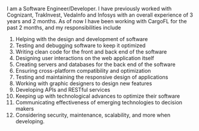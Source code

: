 I am a Software Engineer/Developer. I have previously worked with Cognizant, TrakInvest, VedaInfo and Infosys with an overall experience of 3 years and 2 months. As of now I have been working with CargoFL for the past 2 months, and my responsibilities include

1) Helping with the design and development of software
2) Testing and debugging software to keep it optimized
3) Writing clean code for the front and back end of the software
4) Designing user interactions on the web application itself
5) Creating servers and databases for the back end of the software
6) Ensuring cross-platform compatibility and optimization
7) Testing and maintaining the responsive design of applications
8) Working with graphic designers to design new features
9) Developing APIs and RESTful services
10) Keeping up with technological advances to optimize their software
11) Communicating effectiveness of emerging technologies to decision makers
12) Considering security, maintenance, scalability, and more when developing.
